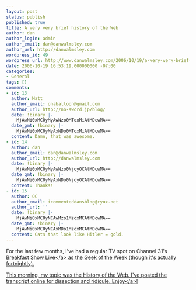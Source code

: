 ```yaml
---
layout: post
status: publish
published: true
title: A very very brief history of the Web
author: dan
author_login: admin
author_email: dan@danwalmsley.com
author_url: http://danwalmsley.com
wordpress_id: 49
wordpress_url: http://www.danwalmsley.com/2006/10/19/a-very-very-brief-history-of-the-web/
date: 2006-10-19 16:53:19.000000000 -07:00
categories:
- General
tags: []
comments:
- id: 13
  author: Matt
  author_email: onaballoon@gmail.com
  author_url: http://no-sword.jp/blog/
  date: !binary |-
    MjAwNi0xMC0yMyAwNzo0MToxMiAtMDcwMA==
  date_gmt: !binary |-
    MjAwNi0xMC0yMyAxNDo0MToxMiAtMDcwMA==
  content: Damn, that was awesome.
- id: 14
  author: dan
  author_email: dan@danwalmsley.com
  author_url: http://danwalmsley.com
  date: !binary |-
    MjAwNi0xMC0yMyAwNzo0NjoyOCAtMDcwMA==
  date_gmt: !binary |-
    MjAwNi0xMC0yMyAxNDo0NjoyOCAtMDcwMA==
  content: Thanks!
- id: 15
  author: QC
  author_email: icommenteddansblog@ryux.net
  author_url: ''
  date: !binary |-
    MjAwNi0xMC0yNCAwMzo1MzoxMCAtMDcwMA==
  date_gmt: !binary |-
    MjAwNi0xMC0yNCAxMDo1MzoxMCAtMDcwMA==
  content: Cats that look like Hitler = gold.
---
```

For the last few months, I've had a regular TV spot on Channel 31's <a href="http:&#47;&#47;www.thebreakfastshow.net.au&#47;">Breakfast Show Live<&#47;a> as the Geek of the Week (though it's actually fortnightly).

This morning, my topic was the History of the Web. I've posted the transcript online for dissection and ridicule. <a href="http:&#47;&#47;www.danwalmsley.com&#47;breakfast-show-live&#47;a-history-of-the-web&#47;">Enjoy<&#47;a>!
